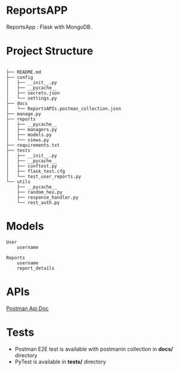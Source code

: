 # ReportsAPP 

ReportsApp :  Flask with MongoDB.


# Project Structure
```

├── README.md
├── config
│   ├── __init__.py
│   ├── __pycache__
│   ├── secrets.json
│   └── settings.py
├── docs
│   └── ReportsAPIs.postman_collection.json
├── manage.py
├── reports
│   ├── __pycache__
│   ├── managers.py
│   ├── models.py
│   └── views.py
├── requirements.txt
├── tests
│   ├── __init__.py
│   ├── __pycache__
│   ├── conftest.py
│   ├── flask_test.cfg
│   └── test_user_reports.py
└── utils
    ├── __pycache__
    ├── random_hex.py
    ├── response_handler.py
    └── rest_auth.py
```

# Models
```
User
    username
    
Reports
    username
    report_details  
```

# APIs
[Postman Api Doc](https://documenter.getpostman.com/view/227044/RzfZQD9a)

# Tests
- Postman E2E test is available with postmanin collection in **docs/** directory
- PyTest is available in **tests/** directory